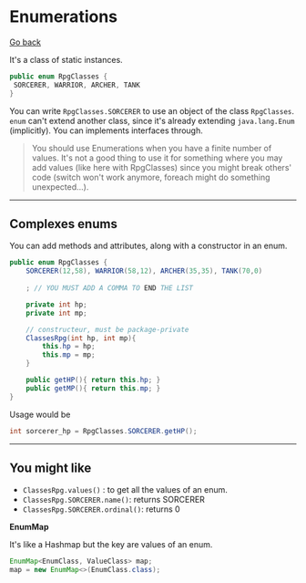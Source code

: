 # Enumerations

[Go back](../../index.md#advanced)

It's a class of static instances.

```java
public enum RpgClasses {
 SORCERER, WARRIOR, ARCHER, TANK
}
```

You can write `RpgClasses.SORCERER` to use an object of the class `RpgClasses`. `enum` can't extend another class, since it's already extending `java.lang.Enum` (implicitly). You can implements interfaces through.

> You should use Enumerations when you have a finite number of values. It's not a good thing to use it for something where you may add values (like here with RpgClasses) since you might break others' code  (switch won't work anymore, foreach might do something unexpected...).

<hr class="sr">

## Complexes enums

You can add methods and attributes, along with a constructor in an enum.

```java
public enum RpgClasses {
    SORCERER(12,58), WARRIOR(58,12), ARCHER(35,35), TANK(70,0)
    
    ; // YOU MUST ADD A COMMA TO END THE LIST

    private int hp;
    private int mp;

    // constructeur, must be package-private
    ClassesRpg(int hp, int mp){
        this.hp = hp;
        this.mp = mp;
    }

    public getHP(){ return this.hp; }
    public getMP(){ return this.mp; }
}
```

Usage would be

```java
int sorcerer_hp = RpgClasses.SORCERER.getHP();
```

<hr class="sr">

## You might like

* `ClassesRpg.values()` : to get all the values of an enum.
* `ClassesRpg.SORCERER.name()`: returns SORCERER
* `ClassesRpg.SORCERER.ordinal()`: returns 0

**EnumMap**

It's like a Hashmap but the key are values of an enum.

```java
EnumMap<EnumClass, ValueClass> map;
map = new EnumMap<>(EnumClass.class);
```